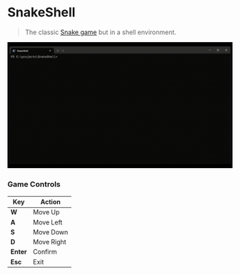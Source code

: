 # SnakeShell

> The classic [Snake game](<https://en.wikipedia.org/wiki/Snake_(video_game_genre)>) but in a shell environment.

![SnakeShell Demo](./demo/SnakeShell_Demo.gif)

### Game Controls

| Key       | Action     |
| --------- | ---------- |
| **W**     | Move Up    |
| **A**     | Move Left  |
| **S**     | Move Down  |
| **D**     | Move Right |
| **Enter** | Confirm    |
| **Esc**   | Exit       |
